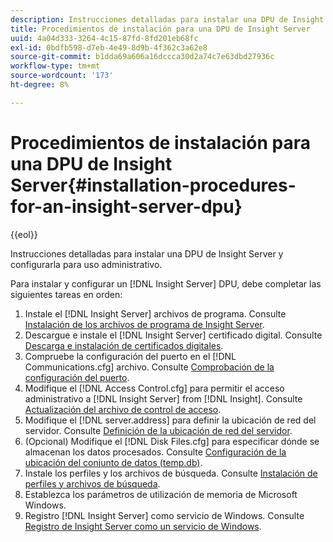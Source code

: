 ```yaml
---
description: Instrucciones detalladas para instalar una DPU de Insight Server y configurarla para uso administrativo.
title: Procedimientos de instalación para una DPU de Insight Server
uuid: 4a04d333-3264-4c15-87fd-8fd201eb68fc
exl-id: 0bdfb598-d7eb-4e49-8d9b-4f362c3a62e8
source-git-commit: b1dda69a606a16dccca30d2a74c7e63dbd27936c
workflow-type: tm+mt
source-wordcount: '173'
ht-degree: 8%

---
```


# Procedimientos de instalación para una DPU de Insight Server{#installation-procedures-for-an-insight-server-dpu}

{{eol}}

Instrucciones detalladas para instalar una DPU de Insight Server y configurarla para uso administrativo.

Para instalar y configurar un [!DNL Insight Server] DPU, debe completar las siguientes tareas en orden:

1. Instale el [!DNL Insight Server] archivos de programa. Consulte [Instalación de los archivos de programa de Insight Server](../../../../home/c-inst-svr/c-install-ins-svr/t-install-proc-inst-svr-dpu/t-install-prgm-files.md#task-1e6251fd39714186baa40d38f23d0088).
1. Descargue e instale el [!DNL Insight Server] certificado digital. Consulte [Descarga e instalación de certificados digitales](../../../../home/c-inst-svr/c-install-ins-svr/t-install-proc-inst-svr-dpu/c-dnld-dgtl-cert/c-dnld-dgtl-cert.md#concept-4f79c240492f4e52b6375b4b3bbefa17).
1. Compruebe la configuración del puerto en el [!DNL Communications.cfg] archivo. Consulte [Comprobación de la configuración del puerto](../../../../home/c-inst-svr/c-install-ins-svr/t-install-proc-inst-svr-dpu/t-chk-pt-stgs.md#task-a91191b0a19e4437aa535a27c734ae64).
1. Modifique el [!DNL Access Control.cfg] para permitir el acceso administrativo a [!DNL Insight Server] from [!DNL Insight]. Consulte [Actualización del archivo de control de acceso](../../../../home/c-inst-svr/c-install-ins-svr/t-install-proc-inst-svr-dpu/c-updt-accss-ctrl-file.md#concept-fb9aa0c0e0664c018528f56d01c4808d).
1. Modifique el [!DNL server.address] para definir la ubicación de red del servidor. Consulte [Definición de la ubicación de red del servidor](../../../../home/c-inst-svr/c-install-ins-svr/t-install-proc-inst-svr-dpu/c-svrs-ntwk-loc/c-svrs-ntwk-loc.md#concept-87dd2aa3448c415ca1285bc445a8c649).
1. (Opcional) Modifique el [!DNL Disk Files.cfg] para especificar dónde se almacenan los datos procesados. Consulte [Configuración de la ubicación del conjunto de datos (temp.db)](../../../../home/c-inst-svr/c-install-ins-svr/t-install-proc-inst-svr-dpu/t-cfg-loc-dtst.md#task-f645eefecb154e679acbb480a07c1f0e).
1. Instale los perfiles y los archivos de búsqueda. Consulte [Instalación de perfiles y archivos de búsqueda](../../../../home/c-inst-svr/c-install-ins-svr/t-install-proc-inst-svr-dpu/c-install-prof-lkup-files.md#concept-1631895d09a14dc99316bf8cf166fdfc).
1. Establezca los parámetros de utilización de memoria de Microsoft Windows.
1. Registro [!DNL Insight Server] como servicio de Windows. Consulte [Registro de Insight Server como un servicio de Windows](../../../../home/c-inst-svr/c-install-ins-svr/t-install-proc-inst-svr-dpu/c-reg-wdws-svc.md#concept-f2c7aa891d544a2595aa01d0d796a540).

